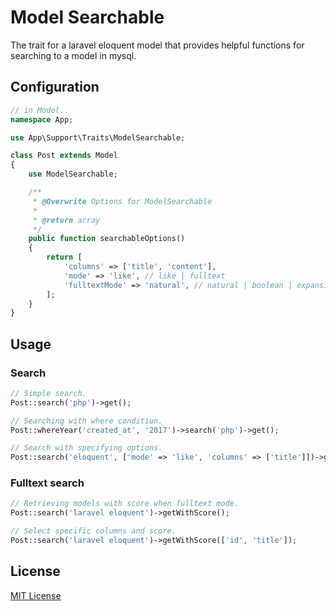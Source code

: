 # Model Searchable

The trait for a laravel eloquent model that provides helpful functions for searching to a model in mysql.

## Configuration

``` php
// in Model..
namespace App;

use App\Support\Traits\ModelSearchable;

class Post extends Model
{
    use ModelSearchable;

    /**
     * @Overwrite Options for ModelSearchable
     *
     * @return array
     */
    public function searchableOptions()
    {
        return [
            'columns' => ['title', 'content'],
            'mode' => 'like', // like | fulltext
            'fulltextMode' => 'natural', // natural | boolean | expansion
        ];
    }
}
```

## Usage

### Search

``` php
// Simple search.
Post::search('php')->get();

// Searching with where condition.
Post::whereYear('created_at', '2017')->search('php')->get();

// Search with specifying options.
Post::search('eloquent', ['mode' => 'like', 'columns' => ['title']])->get();
```

### Fulltext search

``` php
// Retrieving models with score when fulltext mode.
Post::search('laravel eloquent')->getWithScore();

// Select specific columns and score.
Post::search('laravel eloquent')->getWithScore(['id', 'title']);
```

## License

[MIT License](https://github.com/archco/model-searchable/blob/master/LICENSE)
